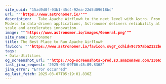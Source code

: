 ```yaml
---
site_uuid: "15ad9d0f-03b1-45c4-92ea-22d5d09618bc"
url: ""'https://www.astronomer.io/'""
description:   Take Apache Airflow® to the next level with Astro. From AI and Large Language
Models to data-driven applications, Astronomer delivers reliability at any
scale and accelerates innovation.
image: ""'https://www.astronomer.io/images/General.png'""
site_name: Astronomer
title: The Best Place to Run Apache Airflow®
favicon: ""'https://www.astronomer.io/favicon.svg?_cchid=9c757aba2122bd77699d0b55ce381f6c'""
tags:
- Data-Utilities
og_screenshot_url: ""https://og-screenshots-prod.s3.amazonaws.com/1366x768/80/false/c3636c9adad3e69e9e40f4d1c90fbbc94a75074ddfee7365577f5124be2c0e3a.jpeg""
last_jina_request: '2025-03-09T06:45:09.836Z'
jina_error: "Error occurred"
og_last_fetch: 2025-03-07T05:19:01.836Z
---
```


